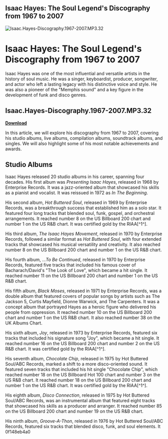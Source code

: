 ## Isaac Hayes: The Soul Legend's Discography from 1967 to 2007

 
![Isaac.Hayes-Discography.1967-2007.MP3.32](https://u.jimcdn.com/cms/o/sd37d5dd5b80d5734/emotion/crop/header.jpg?t=1395996046)

 
# Isaac Hayes: The Soul Legend's Discography from 1967 to 2007
 
Isaac Hayes was one of the most influential and versatile artists in the history of soul music. He was a singer, keyboardist, producer, songwriter, and actor who left a lasting legacy with his distinctive voice and style. He was also a pioneer of the "Memphis sound" and a key figure in the development of funk and disco genres.
 
## Isaac.Hayes-Discography.1967-2007.MP3.32


[**Download**](https://www.google.com/url?q=https%3A%2F%2Furllie.com%2F2tL7Km&sa=D&sntz=1&usg=AOvVaw2ZIJzFSxTecEW9x5nHqwst)

 
In this article, we will explore his discography from 1967 to 2007, covering his studio albums, live albums, compilation albums, soundtrack albums, and singles. We will also highlight some of his most notable achievements and awards.
 
## Studio Albums
 
Isaac Hayes released 20 studio albums in his career, spanning four decades. His first album was *Presenting Isaac Hayes*, released in 1968 by Enterprise Records. It was a jazz-oriented album that showcased his skills as a pianist and vocalist. It was reissued in 1972 as *In The Beginning*.
 
His second album, *Hot Buttered Soul*, released in 1969 by Enterprise Records, was a breakthrough success that established him as a solo star. It featured four long tracks that blended soul, funk, gospel, and orchestral arrangements. It reached number 8 on the US Billboard 200 chart and number 1 on the US R&B chart. It was certified gold by the RIAA[^1^].
 
His third album, *The Isaac Hayes Movement*, released in 1970 by Enterprise Records, followed a similar format as *Hot Buttered Soul*, with four extended tracks that showcased his musical versatility and creativity. It also reached number 8 on the US Billboard 200 chart and number 1 on the US R&B chart.
 
His fourth album, *...To Be Continued*, released in 1970 by Enterprise Records, featured five tracks that included his famous cover of Bacharach/David's "The Look of Love", which became a hit single. It reached number 11 on the US Billboard 200 chart and number 1 on the US R&B chart.
 
His fifth album, *Black Moses*, released in 1971 by Enterprise Records, was a double album that featured covers of popular songs by artists such as The Jackson 5, Curtis Mayfield, Dionne Warwick, and The Carpenters. It was a concept album that portrayed Hayes as a heroic figure who delivered his people from oppression. It reached number 10 on the US Billboard 200 chart and number 1 on the US R&B chart. It also reached number 38 on the UK Albums Chart.
 
His sixth album, *Joy*, released in 1973 by Enterprise Records, featured six tracks that included his signature song "Joy", which became a hit single. It reached number 16 on the US Billboard 200 chart and number 2 on the US R&B chart. It was certified gold by the RIAA[^1^].
 
His seventh album, *Chocolate Chip*, released in 1975 by Hot Buttered Soul/ABC Records, marked a shift to a more disco-oriented sound. It featured seven tracks that included his hit single "Chocolate Chip", which reached number 18 on the US Billboard Hot 100 chart and number 3 on the US R&B chart. It reached number 18 on the US Billboard 200 chart and number 1 on the US R&B chart. It was certified gold by the RIAA[^1^].
 
His eighth album, *Disco Connection*, released in 1975 by Hot Buttered Soul/ABC Records, was an instrumental album that featured eight tracks that showcased his skills as a producer and arranger. It reached number 85 on the US Billboard 200 chart and number 19 on the US R&B chart.
 
His ninth album, *Groove-A-Thon*, released in 1976 by Hot Buttered Soul/ABC Records, featured six tracks that blended disco, funk, and soul elements. It
 0f148eb4a0
